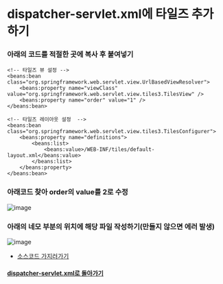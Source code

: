 # dispatcher-servlet.xml에 타일즈 추가하기
### 아래의 코드를 적절한 곳에 복사 후 붙여넣기 
```
<!-- 타일즈 뷰 설정 -->    
<beans:bean class="org.springframework.web.servlet.view.UrlBasedViewResolver">  		
    <beans:property name="viewClass" value="org.springframework.web.servlet.view.tiles3.TilesView" />  		
    <beans:property name="order" value="1" /> 	
</beans:bean> 	
	
<!-- 타일즈 레이아웃 설정  --> 	
<beans:bean class="org.springframework.web.servlet.view.tiles3.TilesConfigurer">
    <beans:property name="definitions">
        <beans:list>
            <beans:value>/WEB-INF/tiles/default-layout.xml</beans:value>
        </beans:list>
    </beans:property>
</beans:bean>
```

### 아래코드 찾아 order의 value를 2로 수정
![image](https://user-images.githubusercontent.com/42727909/49123039-6da3d780-f2fa-11e8-8b38-019ae130b703.png)

### 아래의 네모 부분의 위치에 해당 파일 작성하기(만들지 않으면 에러 발생)
![image](https://user-images.githubusercontent.com/42727909/49123075-988e2b80-f2fa-11e8-9e32-92b1e24b9336.png)
- [소스코드 가지러가기](default-layout.xml.md)
#### [dispatcher-servlet.xml로 돌아가기](../servlet-context.xml(=dispatcher-servlet.xml).md)
